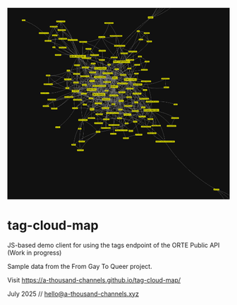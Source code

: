 

![Screenshot of the tag cloud browser with sample data from the From Gay To Queer project](a1000c_tag_cloud_early_version.jpg)

# tag-cloud-map

JS-based demo client for using the tags endpoint of the ORTE Public API (Work in progress)

Sample data from the From Gay To Queer project.

Visit https://a-thousand-channels.github.io/tag-cloud-map/

July 2025 // hello@a-thousand-channels.xyz
